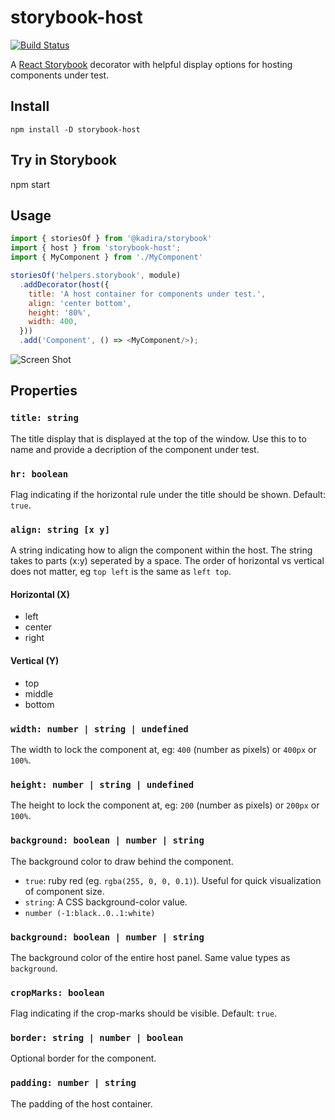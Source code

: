 # storybook-host
[![Build Status](https://travis-ci.org/philcockfield/storybook-host.svg?branch=master)](https://travis-ci.org/philcockfield/storybook-host)

A [React Storybook](https://getstorybook.io/) decorator with helpful display options
for hosting components under test.



## Install

    npm install -D storybook-host

## Try in Storybook

   npm start

## Usage

```js
import { storiesOf } from '@kadira/storybook'
import { host } from 'storybook-host';
import { MyComponent } from './MyComponent'

storiesOf('helpers.storybook', module)
  .addDecorator(host({
    title: 'A host container for components under test.',
    align: 'center bottom',
    height: '80%',
    width: 400,
  }))
  .add('Component', () => <MyComponent/>);

```

![Screen Shot](https://cloud.githubusercontent.com/assets/185555/19572867/7a788372-9760-11e6-8196-5a0974541d58.png)




## Properties

### `title: string`
The title display that is displayed at the top of the window.
Use this to to name and provide a decription of the component under test.

### `hr: boolean`
Flag indicating if the horizontal rule under the title should be shown.  Default: `true`.


### `align: string [x y]`
A string indicating how to align the component within the host. The string takes to parts (x:y) 
seperated by a space. The order of horizontal vs vertical does not matter, 
eg `top left` is the same as `left top`.

#### Horizontal (X)
- left
- center
- right

#### Vertical (Y)
- top
- middle
- bottom


### `width: number | string | undefined`
The width to lock the component at, eg: `400` (number as pixels) or `400px` or `100%`.

### `height: number | string | undefined`
The height to lock the component at, eg: `200` (number as pixels) or `200px` or `100%`.

### `background: boolean | number | string`
The background color to draw behind the component.
- `true`: ruby red (eg. `rgba(255, 0, 0, 0.1)`).  Useful for quick visualization of component size.  
- `string`: A CSS background-color value.
- `number (-1:black..0..1:white)`

### `background: boolean | number | string`
The background color of the entire host panel. Same value types as `background`.

### `cropMarks: boolean`
Flag indicating if the crop-marks should be visible. Default: `true`.

### `border: string | number | boolean`
Optional border for the component.

### `padding: number | string`
The padding of the host container.

